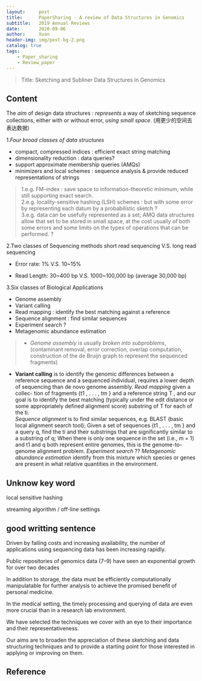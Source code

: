 ```yaml
---
layout:     post
title:      PaperSharing - A review of Data Structures in Genomics
subtitle:   2019 Annual Reviews
date:       2020-09-06
author:     Xuan
header-img: img/post-bg-2.png
catalog: true
tags:
    - Paper_sharing 
    - Review_paper
---
```


> Title: Sketching and Subliner Data Structures in Genomics


## Content

The *aim* of design data structures : *represents* a way of sketching sequence collections, either with or without error, *using small space*. (用更少的空间去表达数据)



1.*Four broad classes of data structures*
- compact, compressed indices : efficient exact string matching 
- dimensionality reduction : data queries?
- support approximate membership queries (AMQs)
- minimizers and local schemes : sequence analysis & provide reduced representations of strings

> 1.e.g. FM-index : save space to information-theoretic minimum, while still supporting exact search.  
2.e.g. locality-sensitive hashing (LSH) schemes : but with some error by representing each datum by a probabilistic sketch ?  
3.e.g.  data can be usefully represented as a set; AMQ data structures allow that set to be stored in small space, at the cost usually of both some errors and some limits on the types of operations that can be performed. ?



2.Two classes of Sequencing methods
short read sequencing V.S. long read sequencing
- Error rate: 1% V.S. 10\~15%

- Read Length: 30\~400 bp V.S. 1000\~100,000 bp (average 30,000 bp)



3.Six classes of Biological Applications
- Genome assembly 
- Variant calling
- Read mapping : identify the best matching against a reference
- Sequence alignment : find similar sequences
- Experiment search ? 
- Metagenomic abundance estimation


> - *Genome assembly* is usually *broken into subproblems*, (contaminant removal, error correction, overlap computation, construction of the de Bruijn graph to represent the sequenced fragments)    
- **Variant calling** is to identify the genomic differences between a reference sequence and a sequenced individual, requires a lower depth of sequencing than de novo genome assembly. 
*Read mapping* given a collec- tion of fragments {t1 , . . . , tm } and a reference string T , and our goal is to identify the best matching (typically under the edit distance or some appropriately defined alignment score) substring of T for each of the ti.   
*Sequence alignment* is to find similar sequences, e.g. BLAST (basic local alignment search tool); Given a set of sequences {t1 , . . . , tm } and a query q, find the ti and their substrings that are significantly similar to a substring of q; When there is only one sequence in the set (i.e., m = 1) and t1 and q both represent entire genomes, this is the genome-to-genome alignment problem.
*Experiment search* ??
*Metagenomic abundance estimation* identify from this mixture which species or genes are present in what relative quantities in the environment.







<!-- ![paper structure](/img/post-ct-kmerr.png) -->

## Unknow key word

local sensitive hashing

streaming algorithm / off-line settings








## good writting sentence

Driven by falling costs and increasing availability, the number of applications using sequencing data has been increasing rapidly. 

Public repositories of genomics data (7–9) have seen an exponential growth for over two decades 

In addition to storage, the data must be efficiently computationally manipulatable for further analysis to achieve the promised benefit of personal medicine. 

In the medical setting, the timely processing and querying of data are even more crucial than in a research lab environment. 


We have selected the techniques we cover with an eye to their importance and their representativeness.

Our aims are to broaden the appreciation of these sketching and data structuring techniques and to provide a starting point for those interested in applying or improving on them. 


## Reference

